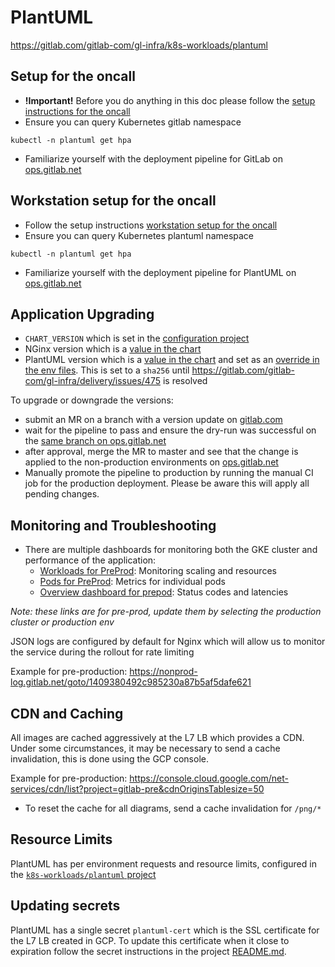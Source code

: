 # PlantUML

https://gitlab.com/gitlab-com/gl-infra/k8s-workloads/plantuml

## Setup for the oncall

- **!Important!** Before you do anything in this doc please follow the [setup instructions for the oncall](https://gitlab.com/gitlab-com/runbooks/blob/master/howto/k8s-operations.md)
- Ensure you can query Kubernetes gitlab namespace

```
kubectl -n plantuml get hpa
```

- Familiarize yourself with the deployment pipeline for GitLab on [ops.gitlab.net](https://ops.gitlab.net/gitlab-com/gl-infra/k8s-workloads/plantuml)

## Workstation setup for the oncall

- Follow the setup instructions [workstation setup for the oncall](https://gitlab.com/gitlab-com/runbooks/blob/master/howto/k8s-gitlab-operations.md#workstation-setup-for-the-oncall)
- Ensure you can query Kubernetes plantuml namespace

```
kubectl -n plantuml get hpa
```

- Familiarize yourself with the deployment pipeline for PlantUML on [ops.gitlab.net](https://ops.gitlab.net/gitlab-com/gl-infra/k8s-workloads/plantuml)

## Application Upgrading

* `CHART_VERSION` which is set in the [configuration project](https://gitlab.com/gitlab-com/gl-infra/k8s-workloads/plantuml/blob/7850985e67984d363b31ed888674325fab84e03b/CHART_VERSION)
* NGinx version which is a [value in the chart](https://gitlab.com/gitlab-org/charts/plantuml/blob/8d080485f58020a08b75a889f1fb81159fa93195/values.yaml#L18)
* PlantUML version which is a [value in the chart](https://gitlab.com/gitlab-org/charts/plantuml/blob/8d080485f58020a08b75a889f1fb81159fa93195/values.yaml#L13) and set as an [override in the env files](https://gitlab.com/gitlab-com/gl-infra/k8s-workloads/plantuml/blob/a610ec027f02e07312a33add1f333df409ca978e/gprd.yaml#L10). This is set to a `sha256` until https://gitlab.com/gitlab-com/gl-infra/delivery/issues/475 is resolved

To upgrade or downgrade the versions:

- submit an MR on a branch with a version update on
  [gitlab.com](https://gitlab.com/gitlab-com/gl-infra/k8s-workloads/plantuml)
- wait for the pipeline to pass and ensure the dry-run was successful on the
  [same branch on ops.gitlab.net](https://ops.gitlab.net/gitlab-com/gl-infra/k8s-workloads/plantuml)
- after approval, merge the MR to master and see that the change is applied to
  the non-production environments on [ops.gitlab.net](https://ops.gitlab.net/gitlab-com/gl-infra/k8s-workloads/plantuml)
- Manually promote the pipeline to production by running the manual CI job for
  the production deployment. Please be aware this will apply all pending changes.

## Monitoring and Troubleshooting

* There are multiple dashboards for monitoring both the GKE cluster and
  performance of the application:
  * [Workloads for PreProd](https://dashboards.gitlab.net/d/kubernetes-resources-workload/kubernetes-compute-resources-workload?orgId=1&refresh=10s&var-datasource=Global&var-cluster=pre-gitlab-gke&var-namespace=plantuml&var-workload=plantuml&var-type=deployment): Monitoring scaling and resources
  * [Pods for PreProd](https://dashboards.gitlab.net/d/kubernetes-resources-pod/kubernetes-compute-resources-pod?orgId=1&refresh=10s&var-datasource=Global&var-cluster=pre-gitlab-gke&var-namespace=plantuml&var-pod=plantuml-7f6b9b6894-nwzfm): Metrics for individual pods
  * [Overview dashboard for prepod](https://dashboards.gitlab.net/d/plantuml-main/plantuml-overview?orgId=1&var-PROMETHEUS_DS=Global&var-environment=pre&var-cluster=pre-gitlab-gke): Status codes and latencies

_Note: these links are for pre-prod, update them by selecting the production cluster or production env_

JSON logs are configured by default for Nginx which will allow us to monitor the
service during the rollout for rate limiting

Example for pre-production: https://nonprod-log.gitlab.net/goto/1409380492c985230a87b5af5dafe621

## CDN and Caching

All images are cached aggressively at the L7 LB which provides a CDN. Under some
circumstances, it may be necessary to send a cache invalidation, this is done
using the GCP console.

Example for pre-production: https://console.cloud.google.com/net-services/cdn/list?project=gitlab-pre&cdnOriginsTablesize=50

* To reset the cache for all diagrams, send a cache invalidation for `/png/*`

## Resource Limits

PlantUML has per environment requests and resource limits, configured in the
[`k8s-workloads/plantuml` project](https://gitlab.com/gitlab-com/gl-infra/k8s-workloads/plantuml/blob/7850985e67984d363b31ed888674325fab84e03b/pre.yaml#L14-20)

## Updating secrets

PlantUML has a single secret `plantuml-cert` which is the SSL certificate for
the L7 LB created in GCP. To update this certificate when it close to expiration
follow the secret instructions in the project
[README.md](https://gitlab.com/gitlab-com/gl-infra/k8s-workloads/plantuml/blob/c821508531a7610722174430eb63cfe1b9891304/README.md).
